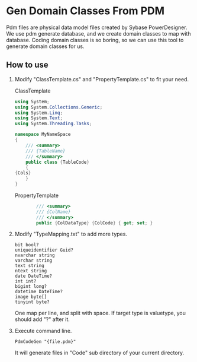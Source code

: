 # Gen Domain Classes From PDM

Pdm files are physical data model files created by Sybase PowerDesigner. We use pdm generate database, and we create domain classes to map with database. Coding domain classes is so boring, so we can use this tool to generate domain classes for us.

## How to use

1. Modify "ClassTemplate.cs" and "PropertyTemplate.cs" to fit your need.

    ClassTemplate
    ```csharp
    using System;
    using System.Collections.Generic;
    using System.Linq;
    using System.Text;
    using System.Threading.Tasks;

    namespace MyNameSpace
    {
        /// <summary>
        /// {TableName}
        /// </summary>
        public class {TableCode}
        {
    {Cols}
        }
    }
    ```
    PropertyTemplate
    ```csharp
            /// <summary>
            /// {ColName}
            /// </summary>
            public {ColDataType} {ColCode} { get; set; }
    ```

2. Modify "TypeMapping.txt" to add more types.

    ```
    bit bool?
    uniqueidentifier Guid?
    nvarchar string
    varchar string
    text string
    ntext string
    date DateTime?
    int int?
    bigint long?
    datetime DateTime?
    image byte[]
    tinyint byte?
    ```
    One map per line, and split with space. If target type is valuetype, you should add "?" after it.

3. Execute command line.

    ```
    PdmCodeGen "{file.pdm}"
    ```

    It will generate files in "Code" sub directory of your current directory.